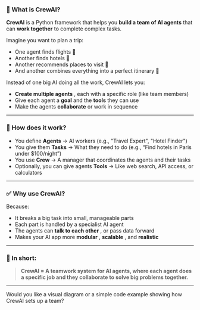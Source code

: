 
### 🧠 What is CrewAI?

**CrewAI** is a Python framework that helps you **build a team of AI agents** that can **work together** to complete complex tasks.

Imagine you want to plan a trip:

* One agent finds flights 🛫
* Another finds hotels 🏨
* Another recommends places to visit 📍
* And another combines everything into a perfect itinerary 🧾

Instead of one big AI doing all the work, CrewAI lets you:

* **Create multiple agents** , each with a specific role (like team members)
* Give each agent a **goal** and the **tools** they can use
* Make the agents **collaborate** or work in sequence

---

### 🔧 How does it work?

* You define **Agents** → AI workers (e.g., "Travel Expert", "Hotel Finder")
* You give them **Tasks** → What they need to do (e.g., “Find hotels in Paris under $100/night”)
* You use **Crew** → A manager that coordinates the agents and their tasks
* Optionally, you can give agents **Tools** → Like web search, API access, or calculators

---

### ✅ Why use CrewAI?

Because:

* It breaks a big task into small, manageable parts
* Each part is handled by a specialist AI agent
* The agents can  **talk to each other** , or pass data forward
* Makes your AI app more  **modular** ,  **scalable** , and **realistic**

---

### 🧠 In short:

> **CrewAI = A teamwork system for AI agents, where each agent does a specific job and they collaborate to solve big problems together.**

---

Would you like a visual diagram or a simple code example showing how CrewAI sets up a team?

